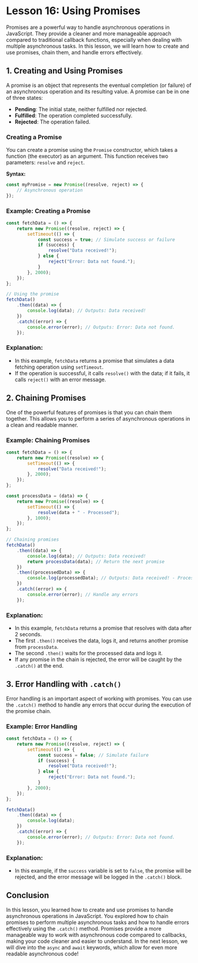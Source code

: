 # Lesson 16: Using Promises

Promises are a powerful way to handle asynchronous operations in JavaScript. They provide a cleaner and more manageable approach compared to traditional callback functions, especially when dealing with multiple asynchronous tasks. In this lesson, we will learn how to create and use promises, chain them, and handle errors effectively.

## 1. Creating and Using Promises

A promise is an object that represents the eventual completion (or failure) of an asynchronous operation and its resulting value. A promise can be in one of three states:

- **Pending**: The initial state, neither fulfilled nor rejected.
- **Fulfilled**: The operation completed successfully.
- **Rejected**: The operation failed.

### Creating a Promise

You can create a promise using the `Promise` constructor, which takes a function (the executor) as an argument. This function receives two parameters: `resolve` and `reject`.

**Syntax:**
```javascript
const myPromise = new Promise((resolve, reject) => {
    // Asynchronous operation
});
```

### Example: Creating a Promise

```javascript
const fetchData = () => {
    return new Promise((resolve, reject) => {
        setTimeout(() => {
            const success = true; // Simulate success or failure
            if (success) {
                resolve("Data received!");
            } else {
                reject("Error: Data not found.");
            }
        }, 2000);
    });
};

// Using the promise
fetchData()
    .then((data) => {
        console.log(data); // Outputs: Data received!
    })
    .catch((error) => {
        console.error(error); // Outputs: Error: Data not found.
    });
```

### Explanation:
- In this example, `fetchData` returns a promise that simulates a data fetching operation using `setTimeout`.
- If the operation is successful, it calls `resolve()` with the data; if it fails, it calls `reject()` with an error message.

## 2. Chaining Promises

One of the powerful features of promises is that you can chain them together. This allows you to perform a series of asynchronous operations in a clean and readable manner.

### Example: Chaining Promises

```javascript
const fetchData = () => {
    return new Promise((resolve) => {
        setTimeout(() => {
            resolve("Data received!");
        }, 2000);
    });
};

const processData = (data) => {
    return new Promise((resolve) => {
        setTimeout(() => {
            resolve(data + " - Processed");
        }, 1000);
    });
};

// Chaining promises
fetchData()
    .then((data) => {
        console.log(data); // Outputs: Data received!
        return processData(data); // Return the next promise
    })
    .then((processedData) => {
        console.log(processedData); // Outputs: Data received! - Processed
    })
    .catch((error) => {
        console.error(error); // Handle any errors
    });
```

### Explanation:
- In this example, `fetchData` returns a promise that resolves with data after 2 seconds.
- The first `.then()` receives the data, logs it, and returns another promise from `processData`.
- The second `.then()` waits for the processed data and logs it.
- If any promise in the chain is rejected, the error will be caught by the `.catch()` at the end.

## 3. Error Handling with `.catch()`

Error handling is an important aspect of working with promises. You can use the `.catch()` method to handle any errors that occur during the execution of the promise chain.

### Example: Error Handling

```javascript
const fetchData = () => {
    return new Promise((resolve, reject) => {
        setTimeout(() => {
            const success = false; // Simulate failure
            if (success) {
                resolve("Data received!");
            } else {
                reject("Error: Data not found.");
            }
        }, 2000);
    });
};

fetchData()
    .then((data) => {
        console.log(data);
    })
    .catch((error) => {
        console.error(error); // Outputs: Error: Data not found.
    });
```

### Explanation:
- In this example, if the `success` variable is set to `false`, the promise will be rejected, and the error message will be logged in the `.catch()` block.

## Conclusion

In this lesson, you learned how to create and use promises to handle asynchronous operations in JavaScript. You explored how to chain promises to perform multiple asynchronous tasks and how to handle errors effectively using the `.catch()` method. Promises provide a more manageable way to work with asynchronous code compared to callbacks, making your code cleaner and easier to understand. In the next lesson, we will dive into the `async` and `await` keywords, which allow for even more readable asynchronous code!